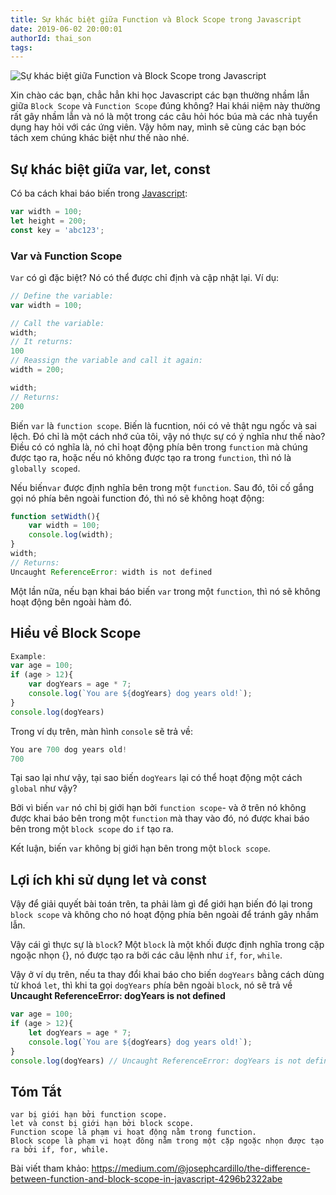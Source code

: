 ```yaml
---
title: Sự khác biệt giữa Function và Block Scope trong Javascript  
date: 2019-06-02 20:00:01
authorId: thai_son
tags:
---
```


![Sự khác biệt giữa Function và Block Scope trong Javascript](https://res.cloudinary.com/djeghcumw/image/upload/v1559454442/blog/0_6U5_t20VqbT6nwY2.jpg)

Xin chào các bạn, chẳc hẳn khi học Javascript các bạn thường nhầm lẫn giữa `Block Scope` và `Function Scope` đúng không? Hai khái niệm này thường rất gây nhầm lẫn và nó là một trong các câu hỏi hóc búa mà các nhà tuyển dụng hay hỏi với các ứng viên. Vậy hôm nay, mình sẽ cùng các bạn bóc tách xem chúng khác biệt như thế nào nhé. 


<!-- more -->

## Sự khác biệt giữa var, let, const 

Có ba cách khai báo biến trong [Javascript](http://bit.ly/2YVEv6q): 

```javascript
var width = 100;
let height = 200;
const key = 'abc123';
```

### Var và Function Scope 

`Var` có gì đặc biệt? Nó có thể được chỉ định và cập nhật lại. Ví dụ: 

```javascript 
// Define the variable:
var width = 100;

// Call the variable:
width;
// It returns:
100
// Reassign the variable and call it again:
width = 200;

width;
// Returns:
200
```

Biến `var` là `function scope`. Biến là fucntion, nói có vẻ thật ngu ngốc và sai lệch. Đó chỉ là một cách nhớ của tôi, vậy nó thực sự có ý nghĩa như thế nào? Điều có có nghĩa là, nó chỉ hoạt động phía bên trong `function` mà chúng được tạo ra, hoặc nếu nó không được tạo ra trong `function`, thì nó là `globally scoped`. 

Nếu biến`var` được định nghĩa bên trong một `function`. Sau đó, tôi cố gắng gọi nó phía bên ngoài function đó, thì nó sẽ không hoạt động: 

```javascript
function setWidth(){
    var width = 100;
    console.log(width);
}
width;
// Returns:
Uncaught ReferenceError: width is not defined
```

Một lần nữa, nếu bạn khai báo biến `var` trong một `function`, thì nó sẽ không hoạt động bên ngoài hàm đó.

## Hiểu về Block Scope 

```javascript
Example: 
var age = 100;
if (age > 12){
    var dogYears = age * 7;
    console.log(`You are ${dogYears} dog years old!`);
}
console.log(dogYears)
```

Trong ví dụ trên, màn hình `console` sẽ trả về: 

```javascript
You are 700 dog years old!
700
```

Tại sao lại như vậy, tại sao biến `dogYears` lại có thể hoạt động một cách `global` như vậy? 

Bởi vì biến `var` nó chỉ bị giới hạn bởi `function scope`- và ở trên nó không được khai báo bên trong một `function` mà thay vào đó, nó được khai báo bên trong một `block scope` do `if` tạo ra. 

Kết luận, biến `var` không bị giới hạn bên trong một `block scope`. 

## Lợi ích khi sử dụng let và const 

Vậy để giải quyết bài toán trên, ta phải làm gì để giới hạn biến đó lại trong `block scope` và không cho nó hoạt động phía bên ngoài để tránh gây nhầm lẫn. 

Vậy cái gì thực sự là `block`? Một `block` là một khối được định nghĩa trong cặp ngoặc nhọn {}, nó được tạo ra bởi các câu lệnh như `if`, `for`, `while`. 

Vậy ở ví dụ trên, nếu ta thay đổi khai báo cho biến `dogYears` bằng cách dùng từ khoá `let`, thì khi ta gọi `dogYears` phía bên ngoài `block`, nó sẽ trả về **Uncaught ReferenceError: dogYears is not defined**

```javascript 
var age = 100;
if (age > 12){
    let dogYears = age * 7;
    console.log(`You are ${dogYears} dog years old!`);
}
console.log(dogYears) // Uncaught ReferenceError: dogYears is not defined
```

## Tóm Tắt

```javavscript
var bị giới hạn bởi function scope.
let và const bị giới hạn bởi block scope.
Function scope là phạm vi hoạt động nằm trong function.
Block scope là phạm vi hoạt đông nằm trong một cặp ngoặc nhọn được tạo ra bởi if, for, while.
```

Bài viết tham khảo: 
https://medium.com/@josephcardillo/the-difference-between-function-and-block-scope-in-javascript-4296b2322abe
